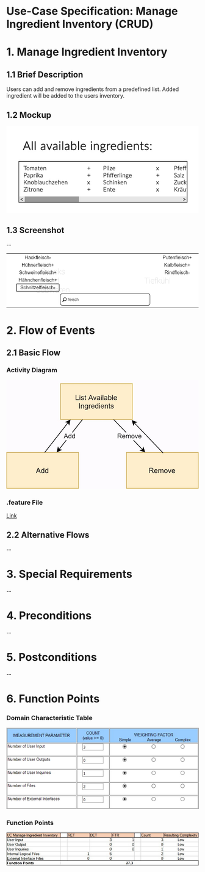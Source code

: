 # Use-Case Specification: Manage Ingredient Inventory (CRUD)

# 1. Manage Ingredient Inventory

## 1.1 Brief Description

Users can add and remove ingredients from a predefined list. Added ingredient will be added to the users inventory.

## 1.2 Mockup

![Mockup](mockup.jpg)

## 1.3 Screenshot
--

![Manage Ingredients](screenshot.PNG)

# 2. Flow of Events

## 2.1 Basic Flow

### Activity Diagram

![activity-diagram](activity-diagram.jpg)

### .feature File

[Link](../../features/manage_ingredient_inventory.feature)

## 2.2 Alternative Flows
--

# 3. Special Requirements
--

# 4. Preconditions
--

# 5. Postconditions
--

# 6. Function Points

### Domain Characteristic Table

![domain_characteristic_table](domain_characteristic_table.jpg)

### Function Points

![function_points](function_points.jpg)
